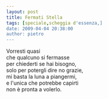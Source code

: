```yaml
---
layout: post
title: Fermati Stella
tags: [speciale,scheggia d'essenza,]
date: 2009-04-04 20:38:00
author: pietro
---
```

Vorresti quasi<br/>che qualcuno si fermasse<br/>per chiederti se hai bisogno,<br/>solo per potergli dire no grazie,<br/>mi basta la luna a piangermi,<br/>e l'unica che potrebbe capirti<br/>non è pronta a volerlo.
